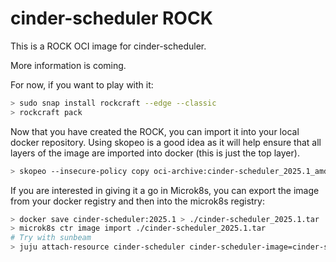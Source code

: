 # cinder-scheduler ROCK

This is a ROCK OCI image for cinder-scheduler.

More information is coming.

For now, if you want to play with it:

```bash
> sudo snap install rockcraft --edge --classic
> rockcraft pack
```

Now that you have created the ROCK, you can import it into
your local docker repository. Using skopeo is a good idea as
it will help ensure that all layers of the image are imported
into docker (this is just the top layer).

```bash
> skopeo --insecure-policy copy oci-archive:cinder-scheduler_2025.1_amd64.rock docker-daemon:cinder-scheduler:2025.1
```

If you are interested in giving it a go in Microk8s, you can
export the image from your docker registry and then into the
microk8s registry:

```bash
> docker save cinder-scheduler:2025.1 > ./cinder-scheduler_2025.1.tar
> microk8s ctr image import ./cinder-scheduler_2025.1.tar
# Try with sunbeam
> juju attach-resource cinder-scheduler cinder-scheduler-image=cinder-scheduler:2025.1
```
